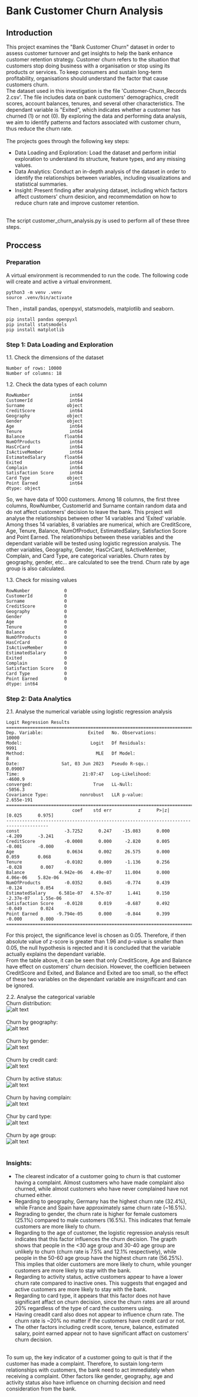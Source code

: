 # Bank Customer Churn Analysis

## Introduction
This project examines the "Bank Customer Churn" dataset in order to assess customer turnover and get insights to help the bank enhance customer retention strategy. Customer churn refers to the situation that customers stop doing business with a organisation or stop using its products or services. To keep consumers and sustain long-term profitability, organisations should understand the factor that cause customers churn.
<br/>
The dataset used in this investigation is the file 'Customer-Churn_Records 2.csv'. The file includes data on bank customers' demographics, credit scores, account balances, tenures, and several other characteristics. The dependant variable is "Exited", which indicates whether a customer has churned (1) or not (0). By exploring the data and performing data analysis, we aim to identify patterns and factors associated with customer churn, thus reduce the churn rate.
<br/><br/>
The projects goes through the following key steps:<br/>
- Data Loading and Exploration: Load the dataset and perform initial exploration to understand its structure, feature types, and any missing values.
- Data Analytics: Conduct an in-depth analysis of the dataset in order to identify the relationships between variables, including visualizations and statistical summaries.
- Insight: Present finding after analysing dataset, including which factors affect customers' churn desicion, and recommemdation on how to reduce churn rate and improve customer retention.
<br/>
The script customer_churn_analysis.py is used to perform all of these three steps.

## Proccess
### Preparation
A virtual environment is recommended to run the code. The following code will create and active a virtual environment.
```
python3 -m venv .venv
source .venv/bin/activate
```
Then , install pandas, openpyxl, statsmodels, matplotlib and seaborn.
```
pip install pandas openpyxl
pip install statsmodels
pip install matplotlib
```

### Step 1: Data Loading and Exploration
1.1. Check the dimensions of the dataset
```
Number of rows: 10000
Number of columns: 18
```
1.2. Check the data types of each column
```
RowNumber               int64
CustomerId              int64
Surname                object
CreditScore             int64
Geography              object
Gender                 object
Age                     int64
Tenure                  int64
Balance               float64
NumOfProducts           int64
HasCrCard               int64
IsActiveMember          int64
EstimatedSalary       float64
Exited                  int64
Complain                int64
Satisfaction Score      int64
Card Type              object
Point Earned            int64
dtype: object
```
So, we have data of 1000 customers. Among 18 columns, the first three columns, RowNumber, CustomerId and Surname contain random data and do not affect customers' decision to leave the bank. This project will analyse the relationships between other 14 variables and 'Exited' variable.<br/>
Among thses 14 variables, 8 variables are numerical, which are CreditScore, Age, Tenure, Balance, NumOfProduct, EstimatedSalary, Satisfaction Score and Point Earned. The relationships between these variables and the dependant variable will be tested using logistic regression analysis. The other variables, Geography, Gender, HasCrCard, IsActiveMember, Complain, and Card Type, are categorical variables. Churn rates by geography, gender, etc... are calculated to see the trend. Churn rate by age group is also calculated.

1.3. Check for missing values
```
RowNumber             0
CustomerId            0
Surname               0
CreditScore           0
Geography             0
Gender                0
Age                   0
Tenure                0
Balance               0
NumOfProducts         0
HasCrCard             0
IsActiveMember        0
EstimatedSalary       0
Exited                0
Complain              0
Satisfaction Score    0
Card Type             0
Point Earned          0
dtype: int64
```

### Step 2: Data Analytics
2.1. Analyse the numerical variable using logistic regression analysis
```
Logit Regression Results                   
==============================================================================
Dep. Variable:                 Exited   No. Observations:                10000
Model:                          Logit   Df Residuals:                     9991
Method:                           MLE   Df Model:                            8
Date:                Sat, 03 Jun 2023   Pseudo R-squ.:                 0.09007
Time:                        21:07:47   Log-Likelihood:                -4600.9
converged:                       True   LL-Null:                       -5056.3
Covariance Type:            nonrobust   LLR p-value:                2.655e-191
======================================================================================
                         coef    std err          z      P>|z|      [0.025      0.975]
--------------------------------------------------------------------------------------
const                 -3.7252      0.247    -15.083      0.000      -4.209      -3.241
CreditScore           -0.0008      0.000     -2.820      0.005      -0.001      -0.000
Age                    0.0634      0.002     26.575      0.000       0.059       0.068
Tenure                -0.0102      0.009     -1.136      0.256      -0.028       0.007
Balance             4.942e-06   4.49e-07     11.004      0.000    4.06e-06    5.82e-06
NumOfProducts         -0.0352      0.045     -0.774      0.439      -0.124       0.054
EstimatedSalary     6.581e-07   4.57e-07      1.441      0.150   -2.37e-07    1.55e-06
Satisfaction Score    -0.0128      0.019     -0.687      0.492      -0.049       0.024
Point Earned       -9.794e-05      0.000     -0.844      0.399      -0.000       0.000
======================================================================================
```
For this project, the significance level is chosen as 0.05. Therefore, if then absolute value of z-score is greater than 1.96 and p-value is smaller than 0.05, the null hypothesis is rejected and it is concluded that the variable actually explains the dependant variable.<br/>
From the table above, it can be seen that only CreditScore, Age and Balance have effect on customers' churn decision. However, the coefficien between CreditScore and Exited, and Balance and Exited are too small, so the effect of these two variables on the dependant variable are insignificant and can be ignored.

2.2. Analyse the categorical variable<br/>
Churn distribution:<br/>
![alt text](https://github.com/AliceNguyen09/Personal-project/blob/main/Customer_churn_analysis/Churn_distribution.png?raw=true)
<br/><br/>
Churn by geography:<br/>
![alt text](https://github.com/AliceNguyen09/Personal-project/blob/main/Customer_churn_analysis/Churn%20geography.png?raw=true)
<br/><br/>
Churn by gender:<br/>
![alt text](https://github.com/AliceNguyen09/Personal-project/blob/main/Customer_churn_analysis/Churn%20gender.png?raw=true)
<br/><br/>
Churn by credit card:<br/>
![alt text](https://github.com/AliceNguyen09/Personal-project/blob/main/Customer_churn_analysis/Churn%20crcard.png?raw=true)
<br/><br/>
Churn by active status:<br/>
![alt text](https://github.com/AliceNguyen09/Personal-project/blob/main/Customer_churn_analysis/Churn%20act%20status.png?raw=true)
<br/><br/>
Churn by having complain:<br/>
![alt text](https://github.com/AliceNguyen09/Personal-project/blob/main/Customer_churn_analysis/Churn%20complain.png?raw=true)
<br/><br/>
Chur by card type:<br/>
![alt text](https://github.com/AliceNguyen09/Personal-project/blob/main/Customer_churn_analysis/Churn%20card%20type.png?raw=true)
<br/><br/>
Churn by age group:<br/>
![alt text](https://github.com/AliceNguyen09/Personal-project/blob/main/Customer_churn_analysis/Churn%20age%20group.png?raw=true)
<br/><br/>
### Insights:
- The clearest indicator of a customer going to churn is that customer having a complaint. Almost customers who have made complaint also churned, while almost customers who have never complained have not churned either.
- Regarding to geography, Germany has the highest churn rate (32.4%), while France and Spain have approximately same churn rate (~16.5%).
- Regrading to gender, the churn rate is higher for female customers (25.1%) compared to male customers (16.5%). This indicates that female customers are more likely to churn.
- Regarding to the age of customer, the logistic regression analysis result indicates that this factor influences the churn decision. The grapth shows that people in the <30 age group and 30-40 age group are unlikely to churn (churn rate is 7.5% and 12.1% respectively), while people in the 50-60 age group have the highest churn rate (56.25%). This implies that older customers are more likely to churn, while younger customers are more likely to stay with the bank.
- Regarding to activity status, active customers appear to have a lower churn rate compared to inactive ones. This suggests that engaged and active customers are more likely to stay with the bank.
- Regarding to card type, it appears that this factor does not have significant affact on churn decision, since the churn rates are all around 20% regardless of the type of card the customers using.
- Having creadit card also does not appear to influence churn rate. The churn rate is ~20% no matter if the customers have credit card or not.
- The other factors including credit score, tenure, balance, estimated salary, point earned appear not to have significant affact on customers' churn decision.
<br/>
To sum up, the key indicator of a customer going to quit is that if the customer has made a complaint. Therefore, to sustain long-term relationships with customers, the bank need to act immediately when receiving a complaint. Other factors like gender, geography, age and activity status also have influence on churning decision and need consideration from the bank.
